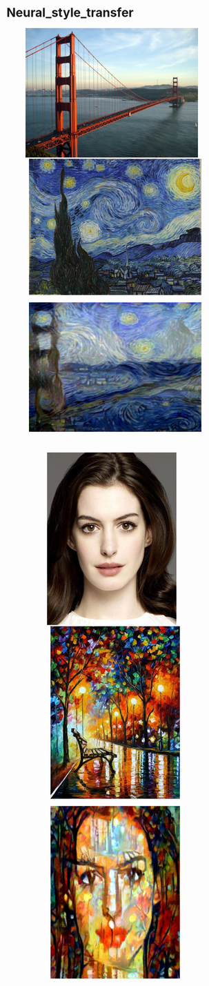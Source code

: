 # Neural_style_transfer

<p float="left" align="middle">
  <img src="images/golden_la.jpeg" width="400" height="auto"/>
  &nbsp;
  &nbsp;
  <img src="images/stary_night.jpeg" width="400" height="auto"/> 
</p>

<p align="center"><img src="images/best.png" width="400" height="300"/></p>
</br>

<p float="left" align="middle">
  <img src="images/anne_hathaway.png" width="300" height="400"/>
  &nbsp;
  &nbsp;
  <img src="images/park.png" width="300" height="400"/> 
</p>

<p align="center"><img src="images/park_style.png" width="300" height="400"/></p>
</br>

